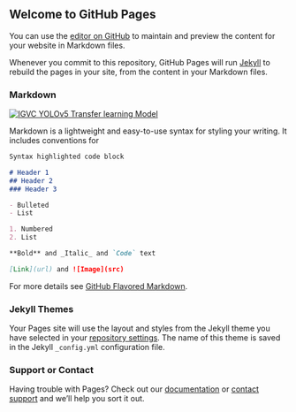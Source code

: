 ## Welcome to GitHub Pages

You can use the [editor on GitHub](https://github.com/aliirshayyid/aliirshayyid.github.io/edit/main/index.md) to maintain and preview the content for your website in Markdown files.

Whenever you commit to this repository, GitHub Pages will run [Jekyll](https://jekyllrb.com/) to rebuild the pages in your site, from the content in your Markdown files.

### Markdown


[![IGVC YOLOv5 Transfer learning Model](https://res.cloudinary.com/marcomontalbano/image/upload/v1607677140/video_to_markdown/images/youtube--seg8Cj0hydw-c05b58ac6eb4c4700831b2b3070cd403.jpg)](https://www.youtube.com/watch?v=seg8Cj0hydw&t=47s&ab_channel=AlySaeed "IGVC YOLOv5 Transfer learning Model")





Markdown is a lightweight and easy-to-use syntax for styling your writing. It includes conventions for

```markdown
Syntax highlighted code block

# Header 1
## Header 2
### Header 3

- Bulleted
- List

1. Numbered
2. List

**Bold** and _Italic_ and `Code` text

[Link](url) and ![Image](src)
```

For more details see [GitHub Flavored Markdown](https://guides.github.com/features/mastering-markdown/).

### Jekyll Themes

Your Pages site will use the layout and styles from the Jekyll theme you have selected in your [repository settings](https://github.com/aliirshayyid/aliirshayyid.github.io/settings). The name of this theme is saved in the Jekyll `_config.yml` configuration file.

### Support or Contact

Having trouble with Pages? Check out our [documentation](https://docs.github.com/categories/github-pages-basics/) or [contact support](https://github.com/contact) and we’ll help you sort it out.
